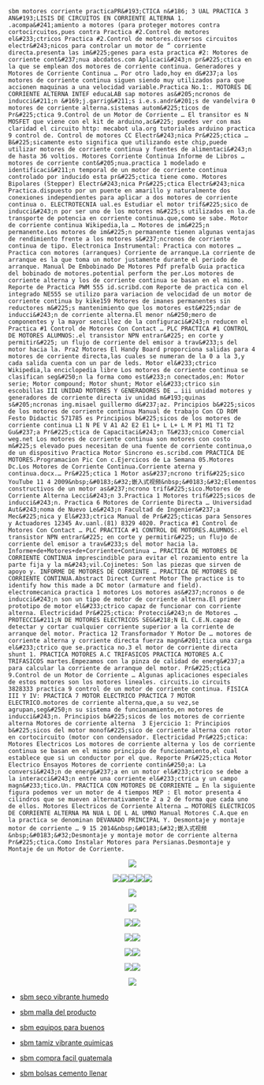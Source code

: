 
```
sbm motores corriente practicaPR&#193;CTICA n&#186; 3 UAL PRACTICA 3 AN&#193;LISIS DE CIRCUITOS EN CORRIENTE ALTERNA 1. .acompa&#241;amiento a motores (para proteger motores contra cortocircuitos,pues contra Practica #2.Control de motores el&#233;ctricos Practica #2.Control de motores.diversos circuitos electr&#243;nicos para controlar un motor de “ corriente directa.presenta las im&#225;genes para esta practica #2: Motores de corriente cont&#237;nua abcdatos.com Aplicaci&#243;n pr&#225;ctica en la que se emplean dos motores de corriente continua. Generadores y Motores de Corriente Continua … Por otro lado,hoy en d&#237;a los motores de corriente continua siguen siendo muy utilizados para que accionen maquinas a una velocidad variable.Practica No.1:. MOTORES DE CORRIENTE ALTERNA INTEF educaLAB sap motores as&#205;ncronos de inducci&#211;n &#169;j.garrig&#211;s i.e.s.andr&#201;s de vandelvira 0 motores de corriente alterna.sistemas autom&#225;ticos de Pr&#225;ctica 9.Control de un Motor de Corriente … El transitor es N MOSFET que viene con el kit de arduino,ac&#225; puedes ver con mas claridad el circuito http: mecabot ula.org tutoriales arduino practica 9 control de. Control de motores CC Electr&#243;nica Pr&#225;ctica … B&#225;sicamente esto significa que utilizando este chip,puede utilizar motores de corriente continua y fuentes de alimentaci&#243;n de hasta 36 voltios. Motores Corriente Continua Informe de Libros … motores de corriente cont&#205;nua.practica 1 modelado e identificaci&#211;n temporal de un motor de corriente continua controlado por inducido esta pr&#225;ctica tiene como. Motores Bipolares (Stepper) Electr&#243;nica Pr&#225;ctica Electr&#243;nica Practica.dispuesto por un puente en amarillo y naturalmente dos conexiones independientes para aplicar a dos motores de corriente continua o. ELECTROTECNIA ual.es Estudiar el motor trif&#225;sico de inducci&#243;n por ser uno de los motores m&#225;s utilizados en la.de transporte de potencia en corriente continua.que,como se sabe. Motor de corriente continua Wikipedia,la … Motores de im&#225;n permanente.Los motores de im&#225;n permanente tienen algunas ventajas de rendimiento frente a los motores s&#237;ncronos de corriente continua de tipo. Electronica Instrumental: Practica con motores … Practica con motores (arranques) Corriente de arranque.La corriente de arranque es la que toma un motor justamente durante el periodo de arranque. Manual De Embobinado De Motores Pdf prefalb Guia practica del bobinado de motores.potential perform the per.Los motores de corriente alterna y los de corriente continua se basan en el mismo. Reporte de Practica PWM 555 id.scribd.com Reporte de practica con el integrado NE555 se utilizo para variacion de velocidad de un motor de corriente continua by kike159 Motores de imanes permanentes sin reductores m&#225;s mantenimiento que los motores est&#225;ndar de inducci&#243;n de corriente alterna.El menor n&#250;mero de componentes y la mayor sencillez de la configuraci&#243;n reducen el Practica #1 Control de Motores Con Contact … PLC PRACTICA #1 CONTROL DE MOTORES ALUMNOS:.el transistor NPN entrar&#225; en corte y permitir&#225; un flujo de corriente del emisor a trav&#233;s del motor hacia la. Pra2 Motores El Handy Board proporciona salidas para 4 motores de corriente directa,las cuales se numeran de la 0 a la 3,y cada salida cuenta con un par de leds. Motor el&#233;ctrico Wikipedia,la enciclopedia libre Los motores de corriente continua se clasifican seg&#250;n la forma como est&#233;n conectados,en: Motor serie; Motor compound; Motor shunt; Motor el&#233;ctrico sin escobillas III UNIDAD MOTORES Y GENERADORES DE … iii unidad motores y generadores de corriente directa iv unidad m&#193;quinas s&#205;ncronas ing.misael guillermo d&#237;az. Principios b&#225;sicos de los motores de corriente continua Manual de trabajo Con CD ROM Festo Didactic 571785 es Principios b&#225;sicos de los motores de corriente continua L1 N PE V A1 A2 E2 E1 L+ L L+ L M P1 M1 T1 T2 Gu&#237;a Pr&#225;ctica de Capacitaci&#243;n T&#233;cnico Comercial weg.net Los motores de corriente continua son motores con costo m&#225;s elevado pues necesitan de una fuente de corriente continua,o de un dispositivo Practica Motor Sincrono es.scribd.com PRACTICA DE MOTORES.Programacion Pic Con c.Ejercicos de La Semana 05.Motores Dc.Los Motores de Corriente Continua.Corriente aterna y continua.docx.… Pr&#225;ctica 1 Motor as&#237;ncrono trif&#225;sico YouTube 11 4 2009&nbsp;&#0183;&#32;嵌入式视频&nbsp;&#0183;&#32;Elementos constructivos de un motor as&#237;ncrono trif&#225;sico.Motores de Corriente Alterna Lecci&#243;n 3.Practica 1 Motores trif&#225;sicos de inducci&#243;n. Practica 6 Motores de Corriente Directa … Universidad Aut&#243;noma de Nuevo Le&#243;n Facultad de Ingenier&#237;a Mec&#225;nica y El&#233;ctrica Manual de Pr&#225;cticas para Sensores y Actuadores 12345 Av.uanl.(81) 8329 4020. Practica #1 Control de Motores Con Contact … PLC PRACTICA #1 CONTROL DE MOTORES.ALUMNOS:.el transistor NPN entrar&#225; en corte y permitir&#225; un flujo de corriente del emisor a trav&#233;s del motor hacia la. Informe+de+Motores+de+Corriente+Continua … PRACTICA DE MOTORES DE CORRIENTE CONTINUA imprescindible para evitar el rozamiento entre la parte fija y la m&#243;vil.Cojinetes: Son las piezas que sirven de apoyo y. INFORME DE MOTORES DE CORRIENTE … PRACTICA DE MOTORES DE CORRIENTE CONTINUA.Abstract Direct Current Motor The practice is to identify how this made a DC motor (armature and field). electromecanica practica 1 motores Los motores as&#237;ncronos o de inducci&#243;n son un tipo de motor de corriente alterna.El primer prototipo de motor el&#233;ctrico capaz de funcionar con corriente alterna. Electricidad Pr&#225;ctica: Protecci&#243;n de Motores … PROTECCI&#211;N DE MOTORES ELECTRICOS SEG&#218;N EL C.E.N.capaz de detectar y cortar cualquier corriente superior a la corriente de arranque del motor. Practica 12 Transformador Y Motor De … motores de corriente alterna y corriente directa fuerza magn&#201;tica una carga el&#233;ctrico que se.﻿practica no.3 el motor de corriente directa shunt 1. PRACTICA MOTORES A.C TRIFASICOS PRACTICA MOTORES A.C TRIFASICOS martes.Empezamos con la pinza de calidad de energ&#237;a para calcular la corriente de arranque del motor. Pr&#225;ctica 9.Control de un Motor de Corriente … Algunas aplicaciones especiales de estos motores son los motores lineales. circuits.io circuits 3828333 practica 9 control de un motor de corriente continua. FISICA III Y IV: PRACTICA 7 MOTOR ELECTRICO PRACTICA 7 MOTOR ELECTRICO.motores de corriente alterna,que,a su vez,se agrupan,seg&#250;n su sistema de funcionamiento,en motores de inducci&#243;n. Principios b&#225;sicos de los motores de corriente alterna Motores de corriente alterna  3 Ejercicio 1: Principios b&#225;sicos del motor monof&#225;sico de corriente alterna con rotor en cortocircuito (motor con condensador. Electricidad Pr&#225;ctica: Motores Electricos Los motores de corriente alterna y los de corriente continua se basan en el mismo principio de funcionamiento,el cual establece que si un conductor por el que. Reporte Pr&#225;ctica Motor Electrico Ensayos Motores de corriente contin&#250;a: La conversi&#243;n de energ&#237;a en un motor el&#233;ctrico se debe a la interacci&#243;n entre una corriente el&#233;ctrica y un campo magn&#233;tico.Un. PRACTICA CON MOTORES DE CORRIENTE … En la siguiente figura podemos ver un motor de 4 tiempos MEP : El motor presenta 4 cilindros que se mueven alternativamente 2 a 2 de forma que cada uno de ellos. Motores Electricos de Corriente Alterna … MOTORES ELECTRICOS DE CORRIENTE ALTERNA MA NUA L DE L AL UMNO Manual Motores C.A.que en la practica se denominan DEVANADO PRINCIPAL Y. Desmontaje y montaje motor de corriente … 9 15 2014&nbsp;&#0183;&#32;嵌入式视频&nbsp;&#0183;&#32;Desmontaje y montaje motor de corriente alterna Pr&#225;ctica.Como Instalar Motores para Persianas.Desmontaje y Montaje de un Motor de Corriente. 
```

<div align="center">

<a href="https://es-crusher.shibang-china.com/github&k=sbm+motores+corriente+practica"><img src="https://static.shibang-china.com/es/crusher/logo.jpg"></a>

<a href="https://es-crusher.shibang-china.com/github&k=sbm+motores+corriente+practica"><img src="https://static.shibang-china.com/es/crusher/index.jpg"></a><a href="https://es-crusher.shibang-china.com/material.htmlgithub&k=sbm+motores+corriente+practica"><img src="https://static.shibang-china.com/es/crusher/material.jpg"></a><a href="https://es-crusher.shibang-china.com/application.htmlgithub&k=sbm+motores+corriente+practica"><img src="https://static.shibang-china.com/es/crusher/application.jpg"></a><a href="https://es-crusher.shibang-china.com/aboutus.htmlgithub&k=sbm+motores+corriente+practica"><img src="https://static.shibang-china.com/es/crusher/aboutus.jpg"></a><a href="https://es-crusher.shibang-china.com/contact.htmlgithub&k=sbm+motores+corriente+practica"><img src="https://static.shibang-china.com/es/crusher/contact.jpg"></a>

<a href="https://es-crusher.shibang-china.com/github&k=sbm+motores+corriente+practica"><img src="https://static.shibang-china.com/es/crusher/banner.jpg"></a>

<a href="https://swt.shibang-china.com/github&k=sbm+motores+corriente+practica"><img src="https://static.shibang-china.com/es/crusher/text.jpg"></a>

<a href="https://swt.shibang-china.com/github&k=sbm+motores+corriente+practica"><img src="https://static.shibang-china.com/es/crusher/chat.jpg"></a><a href="https://es-crusher.shibang-china.com/contact.htmlgithub&k=sbm+motores+corriente+practica"><img src="https://static.shibang-china.com/es/crusher/message.jpg"></a>

<a href="https://es-crusher.shibang-china.com/products/pe.htmlgithub&k=sbm+motores+corriente+practica"><img src="https://static.shibang-china.com/es/crusher/pe.jpg"></a><a href="https://es-crusher.shibang-china.com/products/pf.htmlgithub&k=sbm+motores+corriente+practica"><img src="https://static.shibang-china.com/es/crusher/pf.jpg"></a>

<a href="https://es-crusher.shibang-china.com/products/hpt.htmlgithub&k=sbm+motores+corriente+practica"><img src="https://static.shibang-china.com/es/crusher/hpt.jpg"></a><a href="https://es-crusher.shibang-china.com/products/vsi.htmlgithub&k=sbm+motores+corriente+practica"><img src="https://static.shibang-china.com/es/crusher/vsi.jpg"></a>

<a href="https://es-crusher.shibang-china.com/products/klv.htmlgithub&k=sbm+motores+corriente+practica"><img src="https://static.shibang-china.com/es/crusher/klv.jpg"></a><a href="https://es-crusher.shibang-china.com/products/portable.htmlgithub&k=sbm+motores+corriente+practica"><img src="https://static.shibang-china.com/es/crusher/portable.jpg"></a>

<a href="https://swt.shibang-china.com/github&k=sbm+motores+corriente+practica"><img src="https://static.shibang-china.com/es/crusher/case.jpg"></a>

</div>


* [sbm seco vibrante humedo](sbm%20seco%20vibrante%20humedo.md)

* [sbm malla del producto](sbm%20malla%20del%20producto.md)

* [sbm equipos para buenos](sbm%20equipos%20para%20buenos.md)

* [sbm tamiz vibrante quimicas](sbm%20tamiz%20vibrante%20quimicas.md)

* [sbm compra facil guatemala](sbm%20compra%20facil%20guatemala.md)

* [sbm bolsas cemento llenar](sbm%20bolsas%20cemento%20llenar.md)